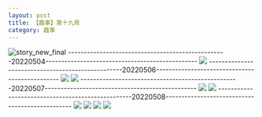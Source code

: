 ```yaml
---
layout: post
title: 【趣事】第十九周
category: 趣事
---
```

![story_new_final](http://rfbyhtcfm.hd-bkt.clouddn.com/img/story_new_final_0322.png)
--------------------------------------------------20220504------------------------------------------------
![](http://rfbyavrvr.hd-bkt.clouddn.com/img/funny-220504-b-1.png)
--------------------------------------------------20220506-----------------------------------------------
![](http://rfbyavrvr.hd-bkt.clouddn.com/img/pel-220506-4.jpg)
![](http://rfbyavrvr.hd-bkt.clouddn.com/img/pel-220506-7.jpg)
--------------------------------------------------20220507------------------------------------------------
![](http://rfbyavrvr.hd-bkt.clouddn.com/img/factors-220507-2.png)
![](http://rfbyavrvr.hd-bkt.clouddn.com/img/factors-220507-5.png)
--------------------------------------------------20220508------------------------------------------------
![](http://rfbyavrvr.hd-bkt.clouddn.com/img/funny-220508-1.jpg)
![](http://rfbyavrvr.hd-bkt.clouddn.com/img/funny-220508-2-new.png)
![](http://rfbyavrvr.hd-bkt.clouddn.com/img/funny-220508-new-1.png)
![](http://rfbyavrvr.hd-bkt.clouddn.com/img/funny-220508-new-2.png)
  





